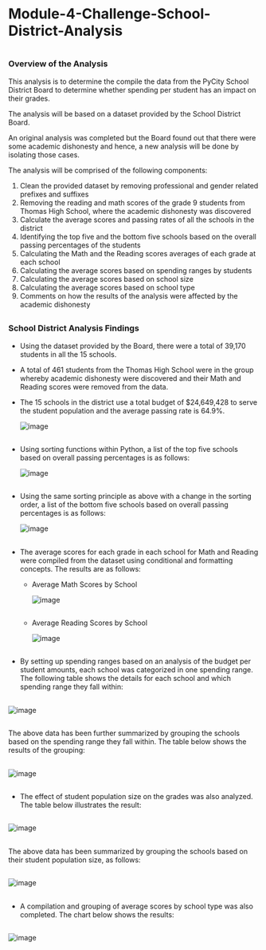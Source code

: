 # Module-4-Challenge-School-District-Analysis
#
### **Overview of the Analysis**

This analysis is to determine the compile the data from the PyCity School District Board to determine whether spending per student has an impact on their grades.

The analysis will be based on a dataset provided by the School District Board.

An original analysis was completed but the Board found out that there were some academic dishonesty and hence, a new analysis will be done by isolating those cases.

The analysis will be comprised of the following components:
1. Clean the provided dataset by removing professional and gender related prefixes and suffixes 
2. Removing the reading and math scores of the grade 9 students from Thomas High School, where the academic dishonesty was discovered
3. Calculate the average scores and passing rates of all the schools in the district
4. Identifying the top five and the bottom five schools based on the overall passing percentages of the students
5. Calculating the Math and the Reading scores averages of each grade at each school
6. Calculating the average scores based on spending ranges by students
7. Calculating the average scores based on school size
8. Calculating the average scores based on school type
9. Comments on how the results of the analysis were affected by the academic dishonesty
##
##
### **School District Analysis Findings**

- Using the dataset provided by the Board, there were a total of 39,170 students in all the 15 schools.

- A total of 461 students from the Thomas High School were in the group whereby academic dishonesty were discovered and their Math and Reading scores were removed from the data.

- The 15 schools in the district use a total budget of $24,649,428 to serve the student population and the average passing rate is 64.9%.

  ![image](https://user-images.githubusercontent.com/82583576/119277455-d29bc800-bbed-11eb-8e31-8a17819f32ae.png)
  
##  
- Using sorting functions within Python, a list of the top five schools based on overall passing percentages is as follows:

  ![image](https://user-images.githubusercontent.com/82583576/119277711-2f4bb280-bbef-11eb-8640-7ed43c70facd.png)
  
##  
- Using the same sorting principle as above with a change in the sorting order, a list of the bottom five schools based on overall passing percentages is as follows:
 
  ![image](https://user-images.githubusercontent.com/82583576/119277772-82be0080-bbef-11eb-97f1-ad27d557e88f.png)

##
- The average scores for each grade in each school for Math and Reading were compiled from the dataset using conditional and formatting concepts. The results are as follows:

    - Average Math Scores by School
      
       ![image](https://user-images.githubusercontent.com/82583576/119277946-6a021a80-bbf0-11eb-8977-bda0c877ef97.png)
  ##   
    - Average Reading Scores by School

      ![image](https://user-images.githubusercontent.com/82583576/119277993-a897d500-bbf0-11eb-8084-40ca41eeacc6.png)
##   
   
- By setting up spending ranges based on an analysis of the budget per student amounts, each school was categorized in one spending range. 
  The following table shows the details for each school and which spending range they fall within:
  
##  
  ![image](https://user-images.githubusercontent.com/82583576/119278166-90748580-bbf1-11eb-901c-4076c4c32704.png)
##  
  The above data has been further summarized by grouping the schools based on the spending range they fall within. The table below shows the results of the grouping:
  
##  
  ![image](https://user-images.githubusercontent.com/82583576/119278236-f3feb300-bbf1-11eb-823c-024810c63487.png)
##
- The effect of student population size on the grades was also analyzed. The table below illustrates the result:

##
  ![image](https://user-images.githubusercontent.com/82583576/119278389-f7466e80-bbf2-11eb-9d7c-5caf53712dde.png)
  
##  
  The above data has been summarized by grouping the schools based on their student population size, as follows:
##

  ![image](https://user-images.githubusercontent.com/82583576/119278450-5c01c900-bbf3-11eb-8341-9133fdd09144.png)
  
##

- A compilation and grouping of average scores by school type was also completed. 
  The chart below shows the results:
  
##

  ![image](https://user-images.githubusercontent.com/82583576/119278612-53f65900-bbf4-11eb-9ef6-24549ebfffef.png)


  



  


 
      
    

  



